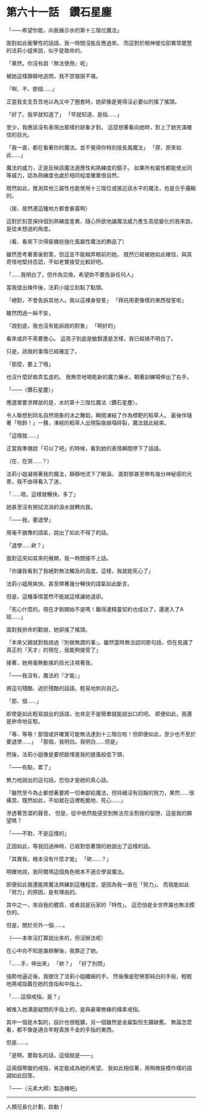 # 第六十一話　鑽石星塵

「――希望你能，向我展示水的第十三階位魔法」

面對如此衝擊性的話語，我一時間沒能反應過來。
而這對於眼神惺忪卻異常聰慧的法莉小姐來說，似乎是致命的。

「果然，你沒有說『無法使用』呢」

被她這樣靜靜地追問，我不禁狼狽不堪。

「啊、不、那個……」

正當我支支吾吾地以為又中了圈套時，她卻像是覺得沒必要似的搖了搖頭。

「好了。我早就知道了」
「早就知道、是指……」

至少，我應該沒有表現出那樣的跡象才對。
這麼想著看向她時，對上了她充滿確信的目光。

「我一直，都在看著你的魔法。並不覺得你特別擅長風魔法」
「原、原來如此……」

魔法的威力，正是反映該魔法適應性和熟練度的鏡子。
如果所有屬性都能使出同等威力，認為熟練度也處於相同程度確實很自然。

既然如此，推測其他三屬性也能使用十三階位或接近該水平的魔法，也是合乎邏輯的。

（居、居然連這種地方都會暴露啊）

這對於刻意保持個別熟練度差異、隨心所欲地讓魔法威力產生高低變化的我來說，是從未想過的角度。

（看、看來下次得裝備些強化風屬性魔法的飾品了）

雖然思考著善後對策，但這並不能糊弄眼前的她。
既然已經被她如此確信，與其奇怪地堅持否認，不如老實接受比較好吧。

「……我明白了。但作為交換，希望妳不要告訴任何人」

當我提出條件後，法莉小姐立刻點了點頭。

「絕對，不會告訴其他人。我以這裸身發誓」
「拜託用更像樣的東西發誓啦」

雖然閃過一絲不安，

「說到底，我也沒有能訴說的對象」
「啊好的」

看來或許不需要擔心。
這孩子到底是敏銳還是怎樣，我已經搞不明白了。

只是，該做的事情已經確定了。

「那麼，要上了哦」

也沒什麼好故弄玄虛的。
我無奈地喝乾新的魔力藥水，朝著訓練場伸出了右手。

「――〈鑽石星塵〉」

應選單要求釋放的是，水的第十三階位魔法〈鑽石星塵〉。

令人聯想到同名自然現象的冰之舞蹈，瞬間凍結了作為標靶的稻草人。
最後伴隨著「啪鈴！」一聲，凍結的稻草人出現裂痕崩塌碎裂，魔法就此結束。

「這樣就……」

正當我準備說「可以了吧」的時候，看到她的表情瞬間停下了話語。

（在、在哭……？）

法莉小姐凝視著我的魔法，靜靜地流下了眼淚。
面對那甚至帶有幾分神秘感的光景，我不由得看入了迷，

「……嗯。這樣就暢快，多了」

她甚至沒有擦拭流淌的淚水就轉向我，

「――我，要退學」

用毫不猶豫的語氣，說出了如此不得了的話。

「退學……欸？」

面對這突如其來的展開，我一時間接不上話。

「你讓我看到了我絕對無法觸及的高度。這樣，我就能死心了」

法莉小姐用爽快、甚至帶著幾分暢快的語氣如此斷言。

但是，這種事情當然不能就這樣讓她退卻。

「死心什麼的，現在才剛開始不是嗎！難得連精靈契約也成功了，還進入了A班……」

面對我拚命的勸說，她卻搖了搖頭。

「本來父親就對我說過『別做無謂的事』。雖然當時無法認同那句話，但在見識了真正的『天才』的現在，我能夠接受了」

接著，她用毫無動搖的目光注視著我，

「――我沒有，魔法的『才能』」

將這句殘酷、過於殘酷的話語，輕易地刺向自己。

「那、個……」

即使是如此輕易說出的話語，也肯定不是簡單就能說出口的吧。
即便如此，我還是拚命地反駁。

「等、等等！那個或許確實可能無法達到十三階位啦！但即便如此，至少也不至於要退學……」
「那個，我明白。我明白……但是」

然後，法莉小姐像是要把臉埋進我的披風般低下頭，

「――有點，累了」

無力地說出的這句話，恐怕才是她的真心話。

「雖然至今為止都想著要將一切奉獻給魔法，但持續沒有回報的努力，果然……很痛苦。既然如此，不如就在這裡乾脆地、死心……」

滲透著苦澀的聲音。
但是，從中依然能感受到無法完全割捨的留戀，這是我的願望嗎？

「――不對。不是這樣的」

正因如此，等我回過神時，已經對低著頭的她說出了這樣的話。

「其實我，根本沒有什麼才能」
「欸……？」

明確地說，我阿爾瑪這個角色根本不適合學習魔法。

即便如此我還能將魔法熟練到這種程度，是因為我一直在「努力」。
而我能如此「努力」的原因，是有理由的。

其中之一，來自我的體質，或者說是玩家的「特性」。
這恐怕是全世界誰也無法模仿的。

但是，關於另外一個……。

（――本來沒打算說出來的，但沒辦法呢）

在心中向不知是誰辯解後，我靠近了她。

「……手，伸出來」
「欸？」
「好了別問」

強勢地逼近後，我握住了法莉小姐纖細的手。
然後像是慰勞那純白的手般，輕輕地將戒指戴在她的食指和中指上。

「……這個戒指，是？」

被推入她滿是疑問的手指上的，是與豪華無緣的樸素戒指。

其中一個是木製的，設計也很粗獷，另一個雖然是金屬製但生鏽破舊。
無論怎麼看，都不像是適合年輕貴族千金的手指的東西。

但是……。

「是啊。要取名的話，這個就是――」

這兩個寒酸的戒指，肯定能成為她的希望。
我如此相信著，用稍微裝模作樣的語調如此回答。

「――〈元素大師〉製造機吧」

---

人類兄長化計劃，啟動！